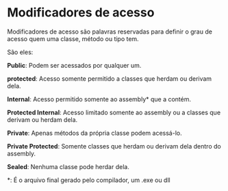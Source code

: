 # Modificadores de acesso

Modificadores de acesso são palavras reservadas para definir o grau de acesso quem uma classe, método ou tipo tem.

São eles:

**Public**: Podem ser acessados por qualquer um.

**protected**: Acesso somente permitido a classes que herdam ou derivam dela.

**Internal**: Acesso permitido somente ao assembly* que a contém.

**Protected Internal**: Acesso limitado somente ao assembly ou a classes que derivam ou herdam dela.

**Private**: Apenas métodos da própria classe podem acessá-lo.

**Private Protected**: Somente classes que herdam ou derivam dela dentro do assembly.

**Sealed**: Nenhuma classe pode herdar dela.


*: É o arquivo final gerado pelo compilador, um .exe ou dll